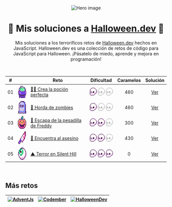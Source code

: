 <div align="center">

![Hero image](./assets/hero.avif)

# 🍭 Mis soluciones a [Halloween.dev](https://www.halloween.dev/) 🎃

Mis soluciones a los terroríficos retos de [Halloween.dev](https://www.halloween.dev/) hechos en JavaScript. Halloween.dev es una colección de retos de código para JavaScript para Halloween. ¡Pásatelo de miedo, aprende y mejora en programación!

</div>

<!-- ## 2024

<details>
  <summary>Retos</summary> -->

<br/>

  <table align="center">
		<thead>
			<tr>
				<th align="center">#</th>
				<th align="center"></th>
				<th>Reto</th>
				<th>Dificultad</th>
				<th>Caramelos</th>
				<th>Solución</th>
			</tr>
		</thead>
		<tbody>
			<tr>
				<td align="center">01</td>
				<td align="center"><img src="./assets/1.png" height="40"/></td>
				<td><a href="https://www.halloween.dev/retos/2024/1">🧙‍♀️ Crea la poción perfecta</a></td>
				<td align="center"><img src="./assets/easy.png" title="Fácil" height="24"/></td>
				<td align="center">460</td>
				<td align="center"><a href="./2024/01.md">Ver</a></td>
			</tr>
			<tr>
				<td align="center">02</td>
				<td align="center"><img src="./assets/2.png" height="40"/></td>
				<td><a href="https://www.halloween.dev/retos/2024/2">🧟 Horda de zombies</a></td>
				<td align="center"><img src="./assets/easy.png" title="Fácil" height="24"/></td>
				<td align="center">460</td>
				<td align="center"><a href="./2024/02.md">Ver</a></td>
			</tr>
			<tr>
				<td align="center">03</td>
				<td align="center"><img src="./assets/3.png" height="40"/></td>
				<td><a href="https://www.halloween.dev/retos/2024/3">🛌 Escapa de la pesadilla de Freddy</a></td>
				<td align="center"><img src="./assets/normal.png" title="Normal" height="24"/></td>
				<td align="center">300</td>
				<td align="center"><a href="./2024/03.md">Ver</a></td>
			</tr>
			<tr>
				<td align="center">04</td>
				<td align="center"><img src="./assets/4.png" height="40"/></td>
				<td><a href="https://www.halloween.dev/retos/2024/4">🔪 Encuentra al asesino</a></td>
				<td align="center"><img src="./assets/normal.png" title="Normal" height="24"/></td>
				<td align="center">430</td>
				<td align="center"><a href="./2024/04.md">Ver</a></td>
			</tr>
			<tr>
				<td align="center">05</td>
				<td align="center"><img src="./assets/5.png" height="40"/></td>
				<td><a href="https://www.halloween.dev/retos/2024/5">▲ Terror en Silent Hill</a></td>
				<td align="center"><img src="./assets/hard.png" title="Difícil" height="24"/></td>
				<td align="center">0</td>
				<td align="center"><a href="./2024/05.md">Ver</a></td>
			</tr>
		</tbody>
	</table>

<!-- </details> -->

<br/>

## Más retos

<table align="center">
	<thead>
		<tr>
			<th>
				<a href="https://github.com/cosmoart/adventJS" target="_blank" rel="noopener noreferrer">
					<img src="./assets/adventjs.avif" title="AdventJs"/>
				</a>
			</th>
			<th>
				<a href="https://github.com/cosmoart/codember" target="_blank" rel="noopener noreferrer">
					<img src="./assets/codember.avif" title="Codember"/>
				</a>
			</th>
			<th>
				<a href="https://github.com/cosmoart/HalloweenDev" target="_blank" rel="noopener noreferrer">
					<img src="./assets/halloween.avif" title="HalloweenDev"/>
				</a>
			</th>
		</tr>
	</thead>
</table>